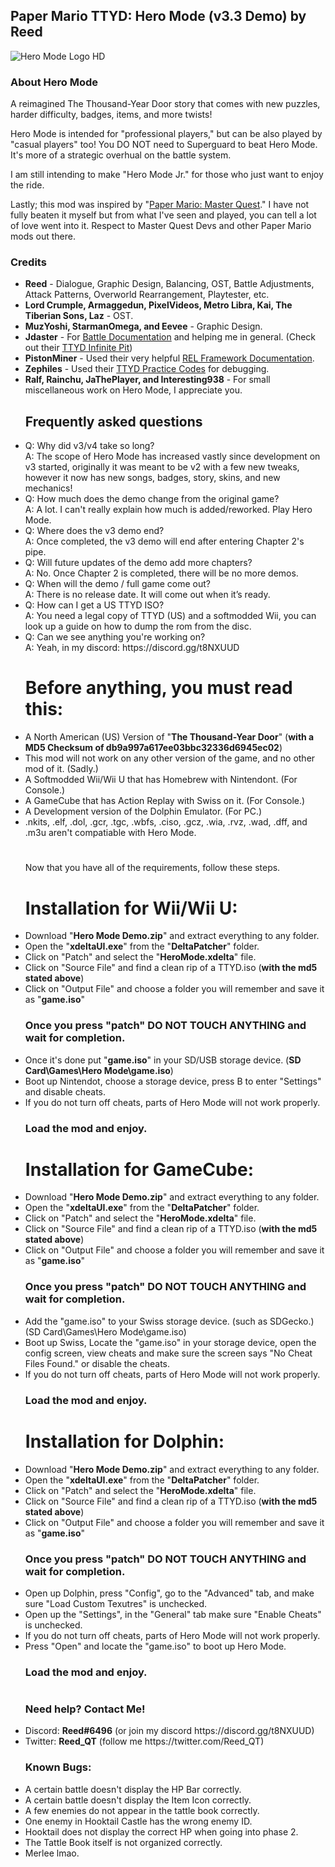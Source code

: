 <h2><b>Paper Mario TTYD: Hero Mode (v3.3 Demo) by Reed</b></font></h2>
<img src="https://github.com/Reeds-github/Hero-Mode/assets/73142432/3c242a7f-008e-428d-b5aa-db7da505a5ce.png" alt="Hero Mode Logo HD">

<h3><b>About Hero Mode</b></h3>

A reimagined The Thousand-Year Door story that comes with new puzzles,
harder difficulty, badges, items, and more twists!

Hero Mode is intended for "professional players," but can be also played by "casual players" too! 
You DO NOT need to Superguard to beat Hero Mode. It's more of a strategic overhual on the battle system.

I am still intending to make "Hero Mode Jr." for those who just want to enjoy the ride.

Lastly; this mod was inspired by "<a href="https://github.com/Brotenko/PMMasterQuest">Paper Mario: Master Quest</a>." I have not fully beaten it myself but from what I've seen and played, you can tell a lot of love went into it. Respect to Master Quest Devs and other Paper Mario mods out there.
<h3><b>Credits</b></h2>

<ul><li><b>Reed</b> - Dialogue, Graphic Design, Balancing, OST, Battle Adjustments, Attack Patterns, Overworld Rearrangement, Playtester, etc.</li>

<li><b>Lord Crumple, Armaggedun, PixelVideos, Metro Libra, Kai, The Tiberian Sons, Laz</b> - OST.</li>
  
<li><b>MuzYoshi, StarmanOmega, and Eevee</b> - Graphic Design.</li>
  
<li><b>Jdaster</b> - For <a href="https://github.com/jdaster64/ttyd-utils">Battle Documentation</a> and helping me in general. (Check out their <a href="https://github.com/jdaster64/ttyd-infinite-pit">TTYD Infinite Pit</a>)</li>  

<li><b>PistonMiner</b> - Used their very helpful <a href="https://github.com/PistonMiner/ttyd-tools">REL Framework Documentation</a>.</li>

<li><b>Zephiles</b> - Used their <a href="https://github.com/Zephiles/TTYD-Practice-Codes">TTYD Practice Codes</a> for debugging.</li>

<li><b>Ralf, Rainchu, JaThePlayer, and Interesting938</b> - For small miscellaneous work on Hero Mode, I appreciate you.</li>  


<h2>Frequently asked questions</h2>

<li>Q: Why did v3/v4 take so long?</li> 
A: The scope of Hero Mode has increased vastly since development on v3 started, originally it was meant to be v2 with a few new tweaks, however it now has new songs, badges, story, skins, and new mechanics!

  
<li>Q: How much does the demo change from the original game?</li>
A: A lot. I can't really explain how much is added/reworked. Play Hero Mode.


<li>Q: Where does the v3 demo end?</li>
A: Once completed, the v3 demo will end after entering Chapter 2's pipe.

  
<li>Q: Will future updates of the demo add more chapters?</li>
A: No. Once Chapter 2 is completed, there will be no more demos.

  
<li>Q: When will the demo / full game come out?</li>
A: There is no release date. It will come out when it’s ready.
  
  
<li>Q: How can I get a US TTYD ISO?</li>
A: You need a legal copy of TTYD (US) and a softmodded Wii, you can look up a guide on how to dump the rom from the disc.
  
  
<li>Q: Can we see anything you're working on?</li>
A: Yeah, in my discord: https://discord.gg/t8NXUUD 
<h1></h1>


<h1>Before anything, you must read this:</h1>

<li>A North American (US) Version of "<b>The Thousand-Year Door</b>" (<b>with a MD5 Checksum of db9a997a617ee03bbc32336d6945ec02</b>)</li>
<li>This mod will not work on any other version of the game, and no other mod of it. (Sadly.)</li>
<li>A Softmodded Wii/Wii U that has Homebrew with Nintendont. (For Console.)</li>
<li>A GameCube that has Action Replay with Swiss on it. (For Console.)</li>
<li>A Development version of the Dolphin Emulator. (For PC.)</li>
<li>.nkits, .elf, .dol, .gcr, .tgc, .wbfs, .ciso, .gcz, .wia, .rvz, .wad, .dff, and .m3u aren't compatiable with Hero Mode. </li>
<h1></h1>

Now that you have all of the requirements, follow these steps.

<b><h1>Installation for Wii/Wii U:</h1></b>

<li>Download "<b>Hero Mode Demo.zip</b>" and extract everything to any folder.</li>
<li>Open the "<b>xdeltaUI.exe</b>" from the "<b>DeltaPatcher</b>" folder.</li>
<li>Click on "Patch" and select the "<b>HeroMode.xdelta</b>" file.</li>
<li>Click on "Source File" and find a clean rip of a TTYD.iso (<b>with the md5 stated above</b>)</li>
<li>Click on "Output File" and choose a folder you will remember and save it as "<b>game.iso</b>"

<h3>Once you press "patch" DO NOT TOUCH ANYTHING and wait for completion.</h3>

<li>Once it's done put "<b>game.iso</b>" in your SD/USB storage device. (<b>SD Card\Games\Hero Mode\game.iso</b>)</li>
<li>Boot up Nintendot, choose a storage device, press B to enter "Settings" and disable cheats.</li>
<li>If you do not turn off cheats, parts of Hero Mode will not work properly.</li>

<h3>Load the mod and enjoy.</h3>

<b><h1>Installation for GameCube:</h1></b>

<li>Download "<b>Hero Mode Demo.zip</b>" and extract everything to any folder.</li>
<li>Open the "<b>xdeltaUI.exe</b>" from the "<b>DeltaPatcher</b>" folder.</li>
<li>Click on "Patch" and select the "<b>HeroMode.xdelta</b>" file.</li>
<li>Click on "Source File" and find a clean rip of a TTYD.iso (<b>with the md5 stated above</b>)</li>
<li>Click on "Output File" and choose a folder you will remember and save it as "<b>game.iso</b>"

<h3>Once you press "patch" DO NOT TOUCH ANYTHING and wait for completion.</h3>

<li>Add the "game.iso" to your Swiss storage device. (such as SDGecko.) (SD Card\Games\Hero Mode\game.iso)</li>
<li>Boot up Swiss, Locate the "game.iso" in your storage device, open the config screen,
view cheats and make sure the screen says "No Cheat Files Found." or disable the cheats.</li>
<li>If you do not turn off cheats, parts of Hero Mode will not work properly.</li>

<h3>Load the mod and enjoy.</h3>

<b><h1>Installation for Dolphin:</h1></b>

<li>Download "<b>Hero Mode Demo.zip</b>" and extract everything to any folder.</li>
<li>Open the "<b>xdeltaUI.exe</b>" from the "<b>DeltaPatcher</b>" folder.</li>
<li>Click on "Patch" and select the "<b>HeroMode.xdelta</b>" file.</li>
<li>Click on "Source File" and find a clean rip of a TTYD.iso (<b>with the md5 stated above</b>)</li>
<li>Click on "Output File" and choose a folder you will remember and save it as "<b>game.iso</b>"

<h3>Once you press "patch" DO NOT TOUCH ANYTHING and wait for completion.</h3>

<li>Open up Dolphin, press "Config", go to the "Advanced" tab, and make sure "Load Custom Texutres" is unchecked.</li>
<li>Open up the "Settings", in the "General" tab make sure "Enable Cheats" is unchecked.</li>
<li>If you do not turn off cheats, parts of Hero Mode will not work properly.</li>
<li>Press "Open" and locate the "game.iso" to boot up Hero Mode.</li>

<h3>Load the mod and enjoy.</h3>
<h1></h1>
<h3><b>Need help? Contact Me!</b></h2>

<li>Discord: <b>Reed#6496</b> (or join my discord https://discord.gg/t8NXUUD)</li>

<li>Twitter: <b>Reed_QT</b> (follow me https://twitter.com/Reed_QT)</li>

<h3><b>Known Bugs:</h3></b>
<li>A certain battle doesn't display the HP Bar correctly.</li>

<li>A certain battle doesn't display the Item Icon correctly.</li>

<li>A few enemies do not appear in the tattle book correctly.</li>

<li>One enemy in Hooktail Castle has the wrong enemy ID.</li>

<li>Hooktail does not display the correct HP when going into phase 2.</li>

<li>The Tattle Book itself is not organized correctly.</li>

<li>Merlee lmao.</li>
